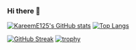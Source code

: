 ### Hi there 👋

<!--
**KareemE125/KareemE125** is a ✨ _special_ ✨ repository because its `README.md` (this file) appears on your GitHub profile.

Here are some ideas to get you started:

- 🔭 I’m currently working on ...
- 🌱 I’m currently learning ...
- 👯 I’m looking to collaborate on ...
- 🤔 I’m looking for help with ...
- 💬 Ask me about ...
- 📫 How to reach me: ...
- 😄 Pronouns: ...
- ⚡ Fun fact: ...
-->


<!--[![Years Badge](https://badges.pufler.dev/years/AbdallahHemdan)](https://badges.pufler.dev)-->
<!-- [![Most Active GitHub User Rank](https://en4ykswhoyisq3x.m.pipedream.net)](https://commits.top/egypt.html) -->
<!-- [![Repos Badge](https://badges.pufler.dev/repos/KareemE125)](https://badges.pufler.dev)
<img src="https://komarev.com/ghpvc/?username=abdallahhemdan&label=Profile%20views&color=0e75b6&style=flat" alt="abdallahhemdan" /> -->

[![KareemE125's GitHub stats](https://github-readme-stats.vercel.app/api?username=KareemE125&theme=dark&count_private=true&show_icons=true&include_all_commits=true)](https://github.com/KareemE125/github-readme-stats)
[![Top Langs](https://github-readme-stats.vercel.app/api/top-langs/?username=KareemE125&theme=dark&layout=compact)](https://github.com/anuraghazra/github-readme-stats)



 
[![GitHub Streak](https://github-readme-streak-stats.herokuapp.com/?user=KareemE125&theme=dark)](https://git.io/streak-stats)
[![trophy](https://github-profile-trophy.vercel.app/?username=KareemE125&theme=dark)](https://github.com/ryo-ma/github-profile-trophy)
